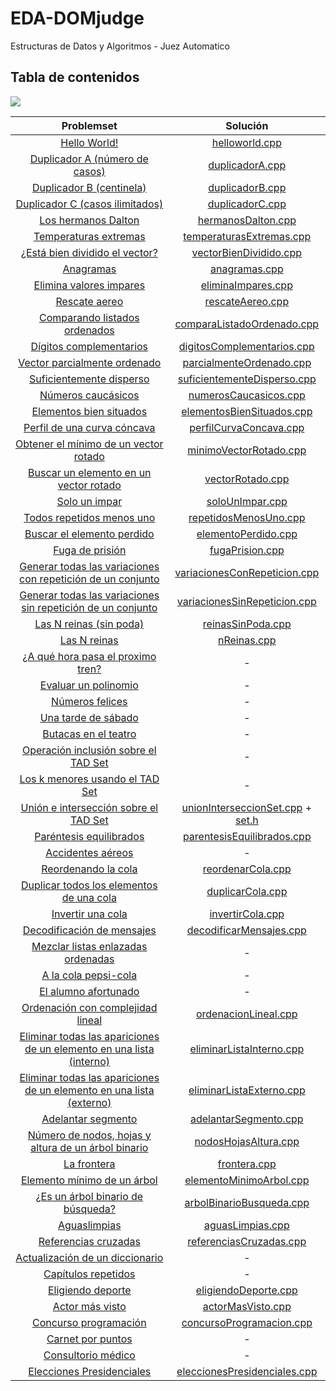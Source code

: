 # EDA-DOMjudge

Estructuras de Datos y Algoritmos - Juez Automatico

## Tabla de contenidos

[comment]: <> (47/67 + 1 tad -> 4700/67 = 67)
![](https://progress-bar.dev/67/?scale=100&title=&width=740&suffix=%)

| Problemset | Solución |
|:--:|:--:|
[Hello World!](Problemset/0-1-HelloWorld.pdf)|[helloworld.cpp](Soluciones/0-1-helloworld.cpp)|
[Duplicador A (número de casos)](Problemset/0-2-DuplicadorA.pdf)|[duplicadorA.cpp](Soluciones/0-2-duplicadora.cpp)|
[Duplicador B (centinela)](Problemset/0-3-DuplicadorB.pdf)|[duplicadorB.cpp](Soluciones/0-3-duplicadorb.cpp)|
[Duplicador C (casos ilimitados)](Problemset/0-4-DuplicadorC.pdf)|[duplicadorC.cpp](Soluciones/0-4-duplicadorc.cpp)|
[Los hermanos Dalton](Problemset/1-1-Dalton.pdf)|[hermanosDalton.cpp](Soluciones/1-1-dalton.cpp)|
[Temperaturas extremas](Problemset/1-2-TemperaturasExtremas.pdf)|[temperaturasExtremas.cpp](Soluciones/1-2-temperaturasextremas.cpp)|
[¿Está bien dividido el vector?](Problemset/1-3-VectorBienDividido.pdf)|[vectorBienDividido.cpp](Soluciones/1-3-vectorbiendividido.cpp)|
[Anagramas](Problemset/1-4-Anagramas.pdf)|[anagramas.cpp](Soluciones/1-4-anagramas.cpp)|
[Elimina valores impares](Problemset/1-5-EliminarImpares.pdf)|[eliminaImpares.cpp](Soluciones/1-5-eliminaimpares.cpp)|
[Rescate aereo](Problemset/1-6-RescateAereo.pdf)|[rescateAereo.cpp](Soluciones/1-6-rescateaereo.cpp)|
[Comparando listados ordenados](Problemset/1-7-ComparaListadoOrdenado.pdf)|[comparaListadoOrdenado.cpp](Soluciones/1-7-comparalistadoordenado.cpp)|
[Dígitos complementarios](Problemset/2-01-DigitosComplementarios.pdf)|[digitosComplementarios.cpp](Soluciones/2-01-digitoscomplementarios.cpp)|
[Vector parcialmente ordenado](Problemset/2-02-ParcialmenteOrdenado.pdf)|[parcialmenteOrdenado.cpp](Soluciones/2-02-vectorparcialmenteordenado.cpp)|
[Suficientemente disperso](Problemset/2-03-SuficientementeDisperso.pdf)|[suficientementeDisperso.cpp](Soluciones/2-03-suficientementedisperso.cpp)|
[Números caucásicos](Problemset/2-04-Caucasicos.pdf)| [numerosCaucasicos.cpp](Soluciones/2-04-numeroscaucasicos.cpp) |
[Elementos bien situados](Problemset/2-05-ElementosBienSituados.pdf)| [elementosBienSituados.cpp](Soluciones/2-05-elementosbiensituados.cpp) |
[Perfil de una curva cóncava](Problemset/2-06-CurvaConcava.pdf)| [perfilCurvaConcava.cpp](Soluciones/2-06-perfilcurvaconcava.cpp) |
[Obtener el mínimo de un vector rotado](Problemset/2-07-MinimoVectorRotado.pdf)| [minimoVectorRotado.cpp](Soluciones/2-07-minimovectorrotado.cpp) |
[Buscar un elemento en un vector rotado](Problemset/2-08-ElementoVectorRotado.pdf)| [vectorRotado.cpp](Soluciones/2-08-elementovectorrotado.cpp) |
[Solo un impar](Problemset/2-09-SoloUnImpar.pdf)| [soloUnImpar.cpp](Soluciones/2-09-solounimpar.cpp) |
[Todos repetidos menos uno](Problemset/2-10-RepetidosMenoUno.pdf)| [repetidosMenosUno.cpp](Soluciones/2-10-repetidosmenosuno.cpp) |
[Buscar el elemento perdido](Problemset/2-11-ElementoPerdido.pdf)| [elementoPerdido.cpp](Soluciones/2-11-elementoperdido.cpp) |
[Fuga de prisión](Problemset/2-12-FugaDePrision.pdf)| [fugaPrision.cpp](Soluciones/2-12-fugaprision.cpp) |
[Generar todas las variaciones con repetición de un conjunto](Problemset/3-01-VariacionesConRepeticion.pdf)| [variacionesConRepeticion.cpp](Soluciones/3-01-variacionesconrepeticion.cpp) |
[Generar todas las variaciones sin repetición de un conjunto](Problemset/3-02-VariacionesSinRepeticion.pdf)| [variacionesSinRepeticion.cpp](Soluciones/3-02-variacionessinrepeticion.cpp) |
[Las N reinas (sin poda)](Problemset/3-03-ReinasSinPoda.pdf)| [reinasSinPoda.cpp](Soluciones/3-03-reinassinpoda.cpp) |
[Las N reinas](Problemset/3-04-Nreinas.pdf)| [nReinas.cpp](Soluciones/3-04-nreinas.cpp) |
[¿A qué hora pasa el proximo tren?](Problemset/4-1-ProximoTren.pdf)| - |
[Evaluar un polinomio](Problemset/4-2-EvaluarPolinomio.pdf)| - |
[Números felices](Problemset/4-3-NumerosFelices.pdf)| - |
[Una tarde de sábado](Problemset/4-4-TardeSabado.pdf)| - |
[Butacas en el teatro](Problemset/4-5-ButacasTeatro.pdf)| - |
[Operación inclusión sobre el TAD Set](Problemset/4-6-InclusionTADSet.pdf)| - |
[Los k menores usando el TAD Set](Problemset/4-7-kMenores.pdf)| - |
[Unión e intersección sobre el TAD Set](Problemset/4-8-UnionIntersecTADSet.pdf)| [unionInterseccionSet.cpp](Soluciones/4-8-unioninterseccionset.cpp) + [set.h](Soluciones/4-8-Set.h) |
[Paréntesis equilibrados](Problemset/5-01-ParentesisEquilibrados.pdf)| [parentesisEquilibrados.cpp](Soluciones/5-01-parentesisequilibrados.cpp) |
[Accidentes aéreos](Problemset/5-02-AccidentesAereos.pdf)| - |
[Reordenando la cola](Problemset/5-03-ReordenarCola.pdf)| [reordenarCola.cpp](Soluciones/5-03-reordenarcola.cpp) |
[Duplicar todos los elementos de una cola](Problemset/5-04-DuplicarCola.pdf)| [duplicarCola.cpp](Soluciones/5-04-duplicarcola.cpp) |
[Invertir una cola](Problemset/5-05-InvertirCola.pdf)| [invertirCola.cpp](Soluciones/5-05-invertircola.cpp) |
[Decodificación de mensajes](Problemset/5-06-DecodificarMensajes.pdf)| [decodificarMensajes.cpp](Soluciones/5-06-decodificarmensajes.cpp) |
[Mezclar listas enlazadas ordenadas](Problemset/5-07-MezclarListas.pdf)| - |
[A la cola pepsi-cola](Problemset/5-08-PepsiCola.pdf)| - |
[El alumno afortunado](Problemset/5-09-AlumnoAfortunado.pdf)| - |
[Ordenación con complejidad lineal](Problemset/5-10-OrdenacionLineal.pdf)| [ordenacionLineal.cpp](Soluciones/5-10-ordenacionlineal.cpp) |
[Eliminar todas las apariciones de un elemento en una lista (interno)](Problemset/5-11-EliminarListaInterno.pdf)| [eliminarListaInterno.cpp](Soluciones/5-11-eliminarlistainterno.cpp) |
[Eliminar todas las apariciones de un elemento en una lista (externo)](Problemset/5-12-EliminarListaExterno.pdf)| [eliminarListaExterno.cpp](Soluciones/5-12-eliminarlistaexterno.cpp) |
[Adelantar segmento](Problemset/5-13-AdelantarSegmento.pdf)| [adelantarSegmento.cpp](Soluciones/5-13-adelantarsegmento.cpp) |
[Número de nodos, hojas y altura de un árbol binario](Problemset/6-01-NodosHojasAltura.pdf)| [nodosHojasAltura.cpp](Soluciones/6-01-nodoshojasaltura.cpp) |
[La frontera](Problemset/6-02-Frontera.pdf)| [frontera.cpp](Soluciones/6-02-frontera.cpp) |
[Elemento mínimo de un árbol](Problemset/6-03-MinimoArbol.pdf)| [elementoMinimoArbol.cpp](Soluciones/6-03-elementominimoarbol.cpp) |
[¿Es un árbol binario de búsqueda?](Problemset/6-04-ABB.pdf)| [arbolBinarioBusqueda.cpp](Soluciones/6-04-arbolbinariodebusqueda.cpp) |
[Aguaslimpias](Problemset/6-10-AguasLimpias.pdf)| [aguasLimpias.cpp](Soluciones/6-10-aguaslimpias.cpp) |
[Referencias cruzadas](Problemset/7-1-ReferenciasCruzadas.pdf)| [referenciasCruzadas.cpp](Soluciones/7-1-referenciascruzadas.cpp) |
[Actualización de un diccionario](Problemset/7-2-Diccionario.pdf)| - |
[Capítulos repetidos](Problemset/7-3-CapitulosRepetidos.pdf)| - |
[Eligiendo deporte](Problemset/7-4-EligiendoDeporte.pdf)| [eligiendoDeporte.cpp](Soluciones/7-4-eligiendodeporte.cpp) |
[Actor más visto](Problemset/7-5-ActorMasVisto.pdf)| [actorMasVisto.cpp](Soluciones/7-5-actormasvisto.cpp) |
[Concurso programación](Problemset/7-6-ConcursoProgramacion.pdf)| [concursoProgramacion.cpp](Soluciones/7-6-concursoprogramacion.cpp) |
[Carnet por puntos](Problemset/8-1-CarnetPorPuntos.pdf)| - |
[Consultorio médico](Problemset/8-2-ConsultorioMedico.pdf)| - |
[Elecciones Presidenciales](Problemset/8-7-EleccionesPresidenciales.pdf)| [eleccionesPresidenciales.cpp](Soluciones/8-7-eleccionespresidenciales.cpp) |
